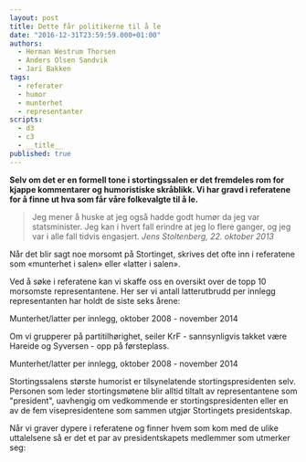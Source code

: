 ```yaml
---
layout: post
title: Dette får politikerne til å le
date: "2016-12-31T23:59:59.000+01:00"
authors: 
  - Herman Westrum Thorsen
  - Anders Olsen Sandvik
  - Jari Bakken
tags: 
  - referater
  - humor
  - munterhet
  - representanter
scripts: 
  - d3
  - c3
  - __title__
published: true
---
```


**Selv om det er en formell tone i stortingssalen er det fremdeles rom for kjappe kommentarer og humoristiske skråblikk. Vi har gravd i referatene for å finne ut hva som får våre folkevalgte til å le.**

> Jeg mener å huske at jeg også hadde godt humør da jeg var statsminister. Jeg kan i hvert fall erindre at jeg lo flere ganger, og jeg var i alle fall tidvis engasjert.
> <cite>Jens Stoltenberg, 22. oktober 2013</cite>

Når det blir sagt noe morsomt på Stortinget, skrives det ofte inn i referatene som «munterhet i salen» eller «latter i salen».

Ved å søke  i referatene kan vi skaffe oss en oversikt over de topp 10 morsomste representantene. Her ser vi antall latterutbrudd per innlegg representanten har holdt de siste seks årene:

<div class="om-munterhet-representative-chart"></div>
<figcaption>Munterhet/latter per innlegg, oktober 2008 - november 2014</figcaption>

Om vi grupperer på partitilhørighet, seiler KrF - sannsynligvis takket være Hareide og Syversen - opp på førsteplass.

<div class="om-munterhet-party-chart"></div>
<figcaption>Munterhet/latter per innlegg, oktober 2008 - november 2014</figcaption>

Stortingssalens største humorist er tilsynelatende stortingspresidenten selv. Personen som leder stortingsmøtene blir alltid tiltalt av representantene som "president", uavhengig om vedkommende er stortingspresidenten eller en av de fem visepresidentene som sammen utgjør Stortingets presidentskap. 

Når vi graver dypere i referatene og finner hvem som kom med de ulike uttalelsene så er det et par av presidentskapets medlemmer som utmerker seg:
